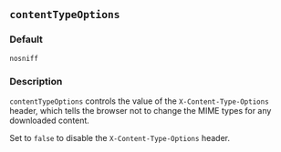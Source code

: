 ## `contentTypeOptions`

### Default

`nosniff`

### Description

`contentTypeOptions` controls the value of the `X-Content-Type-Options` header, which tells the browser not to change the MIME types for any downloaded content.

Set to `false` to disable the `X-Content-Type-Options` header.
